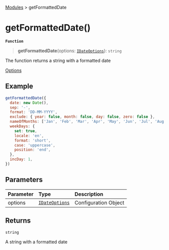 [Modules](index.md) > getFormattedDate

# getFormattedDate()

**`Function`**

> **getFormattedDate**(options: [`IDateOptions`](interface.IDateOptions.md)): `string`

The function returns a string with a formatted date

[Options](interface.IDateOptions.md)

## Example

```js
getFormattedDate({
  date: new Date(),
  sep: '-',
  format: 'DD-MM-YYYY',
  exclude: { year: false, month: false, day: false, zero: false },
  nameOfMonths: ['Jan', 'Feb', 'Mar', 'Apr', 'May', 'Jun', 'Jul', 'Aug', 'Sep', 'Oct', 'Nov', 'Dec'],
  weekDays: {
    set: true,
    locale: 'en',
    format: 'short',
    case: 'uppercase',
    position: 'end',
  },
  incDay: 1,
})
```

## Parameters

| Parameter | Type                                        | Description          |
| :-------- | :------------------------------------------ | :------------------- |
| options   | [`IDateOptions`](interface.IDateOptions.md) | Configuration Object |

## Returns

`string`

A string with a formatted date
